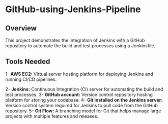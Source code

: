# GitHub-using-Jenkins-Pipeline
## Overview
This project demonstrates the integration of Jenkins with a GitHub repository to automate the build and test processes using a Jenkinsfile.

## Tools Needed
1- **AWS EC2:** Virtual server hosting platform for deploying Jenkins and running CI/CD pipelines.

2- **Jenkins:** Continuous Integration (CI) server for automating the build and test processes.
3- **GitHub account:** Version control repository hosting platform for storing your codebase.
4- **Git installed on the Jenkins server:** Version control system required for Jenkins to pull code from the GitHub repository.
5- **Git Flow:** A branching model for Git that helps manage large projects with multiple features and releases.





